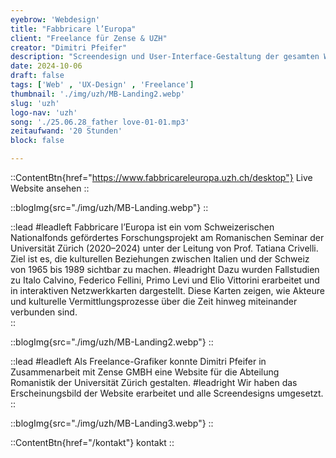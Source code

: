 ```yaml
---
eyebrow: 'Webdesign'
title: "Fabbricare l’Europa"
client: "Freelance für Zense & UZH"
creator: "Dimitri Pfeifer"
description: "Screendesign und User-Interface-Gestaltung der gesamten Website in Figma"
date: 2024-10-06
draft: false
tags: ['Web' , 'UX-Design' , 'Freelance']
thumbnail: './img/uzh/MB-Landing2.webp'
slug: 'uzh'
logo-nav: 'uzh'
song: './25.06.28_father love-01-01.mp3'
zeitaufwand: '20 Stunden'
block: false

---
```


::ContentBtn{href="https://www.fabbricareleuropa.uzh.ch/desktop"}
Live Website ansehen
::

::blogImg{src="./img/uzh/MB-Landing.webp"}
::

::lead
#leadleft
Fabbricare l’Europa ist ein vom Schweizerischen Nationalfonds gefördertes Forschungsprojekt am Romanischen Seminar der Universität Zürich (2020–2024) unter der Leitung von Prof. Tatiana Crivelli. Ziel ist es, die kulturellen Beziehungen zwischen Italien und der Schweiz von 1965 bis 1989 sichtbar zu machen.
#leadright
Dazu wurden Fallstudien zu Italo Calvino, Federico Fellini, Primo Levi und Elio Vittorini erarbeitet und in interaktiven Netzwerkkarten dargestellt. Diese Karten zeigen, wie Akteure und kulturelle Vermittlungsprozesse über die Zeit hinweg miteinander verbunden sind.  
::



::blogImg{src="./img/uzh/MB-Landing2.webp"}
::



::lead
#leadleft
Als Freelance-Grafiker konnte Dimitri Pfeifer in Zusammenarbeit mit Zense GMBH eine Website für die Abteilung Romanistik der Universität Zürich gestalten.
#leadright
Wir haben das Erscheinungsbild der Website erarbeitet und alle Screendesigns umgesetzt.
::







::blogImg{src="./img/uzh/MB-Landing3.webp"}
::








::ContentBtn{href="/kontakt"}
kontakt
::



